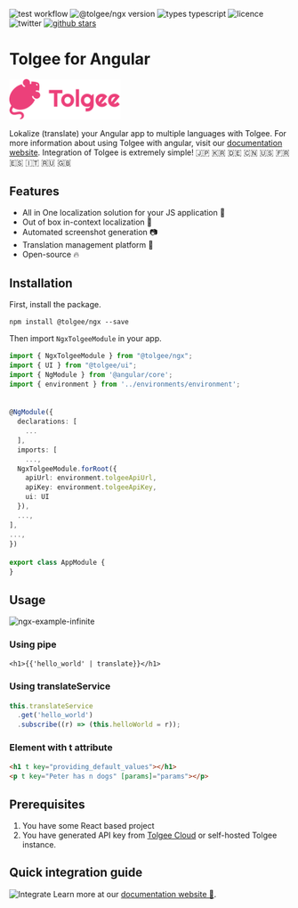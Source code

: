 ![test workflow](https://github.com/tolgee/tolgee-js/actions/workflows/test.yml/badge.svg)
![@tolgee/ngx version](https://img.shields.io/npm/v/@tolgee/ngx?label=%40tolgee%2Fngx)
![types typescript](https://img.shields.io/badge/Types-Typescript-blue)
![licence](https://img.shields.io/github/license/tolgee/tolgee-js)
![twitter](https://img.shields.io/twitter/follow/Tolgee_i18n?style=social)
[![github stars](https://img.shields.io/github/stars/tolgee/tolgee-js?style=social)](https://github.com/tolgee/tolgee-js)

# Tolgee for Angular

[<img src="https://raw.githubusercontent.com/tolgee/documentation/main/tolgee_logo_text.svg" alt="Tolgee" width="200" />](https://tolgee.io)

Lokalize (translate) your Angular app to multiple languages with Tolgee. For more information about using Tolgee with
angular, visit our [documentation website](https://toolkit.tolgee.io/docs/web/using_with_angular/installation).
Integration of Tolgee is extremely simple! 🇯🇵 🇰🇷 🇩🇪 🇨🇳 🇺🇸 🇫🇷 🇪🇸 🇮🇹 🇷🇺 🇬🇧

## Features

- All in One localization solution for your JS application 🙌
- Out of box in-context localization 🎉
- Automated screenshot generation 📷
- Translation management platform 🎈
- Open-source 🔥

## Installation

First, install the package.

    npm install @tolgee/ngx --save

Then import `NgxTolgeeModule` in your app.

```typescript
import { NgxTolgeeModule } from "@tolgee/ngx";
import { UI } from "@tolgee/ui";
import { NgModule } from '@angular/core';
import { environment } from '../environments/environment';


@NgModule({
  declarations: [
    ...
  ],
  imports: [
    ...,
  NgxTolgeeModule.forRoot({
    apiUrl: environment.tolgeeApiUrl,
    apiKey: environment.tolgeeApiKey,
    ui: UI
  }),
  ...,
],
...,
})

export class AppModule {
}
```

## Usage

![ngx-example-infinite](https://user-images.githubusercontent.com/18496315/137347353-9622c944-d021-4f02-a629-b411bc744c36.gif)

### Using pipe

```angular2html
<h1>{{'hello_world' | translate}}</h1>
```

### Using translateService

```ts
this.translateService
  .get('hello_world')
  .subscribe((r) => (this.helloWorld = r));
```

### Element with t attribute

```html
<h1 t key="providing_default_values"></h1>
<p t key="Peter has n dogs" [params]="params"></p>
```

## Prerequisites

1. You have some React based project
2. You have generated API key from [Tolgee Cloud](https://app.tolgee.io) or self-hosted Tolgee instance.

## Quick integration guide

![Integrate](https://user-images.githubusercontent.com/18496315/137345763-c318df07-2de0-4c35-a28d-bf1e93b42997.gif)
Learn more at our [documentation website 📖](https://tolgee.io).

